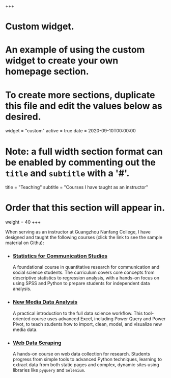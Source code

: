 +++
# Custom widget.
# An example of using the custom widget to create your own homepage section.
# To create more sections, duplicate this file and edit the values below as desired.
widget = "custom"
active = true
date = 2020-09-10T00:00:00

# Note: a full width section format can be enabled by commenting out the `title` and `subtitle` with a '#'.
title = "Teaching"
subtitle = "Courses I have taught as an instructor"

# Order that this section will appear in.
weight = 40
+++

When serving as an instructor at Guangzhou Nanfang College, I have designed and taught the following courses (click the link to see the sample material on Githu):

* ### [Statistics for Communication Studies](https://github.com/zhiliang-lin/statistics-for-communication-studies)
    A foundational course in quantitative research for communication and social science students. The curriculum covers core concepts from descriptive statistics to regression analysis, with a hands-on focus on using SPSS and Python to prepare students for independent data analysis.

* ### [New Media Data Analysis](https://github.com/zhiliang-lin/new-media-data-analysis)
    A practical introduction to the full data science workflow. This tool-oriented course uses advanced Excel, including Power Query and Power Pivot, to teach students how to import, clean, model, and visualize new media data.

* ### [Web Data Scraping](https://github.com/zhiliang-lin/web-data-scraping)
    A hands-on course on web data collection for research. Students progress from simple tools to advanced Python techniques, learning to extract data from both static pages and complex, dynamic sites using libraries like `pyquery` and `Selenium`.